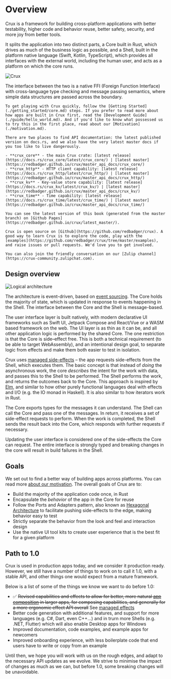 # Overview

Crux is a framework for building cross-platform applications
with better testability, higher code and behavior reuse, better safety,
security, and more joy from better tools.

It splits the application into two distinct parts, a Core built in Rust, which
drives as much of the business logic as possible, and a Shell, built in the
platform native language (Swift, Kotlin, TypeScript), which provides all
interfaces with the external world, including the human user, and acts as a
platform on which the core runs.

![Crux](./crux.png)

The interface between the two is a native FFI (Foreign Function Interface) with
cross-language type checking and message passing semantics, where simple data
structures are passed across the boundary.

```admonish title="Get to know Crux"
To get playing with Crux quickly, follow the [Getting Started](./getting_started/core.md) steps. If you prefer to read more about how apps are built in Crux first, read the [Development Guide](./guide/hello_world.md). And if you'd like to know what possessed us to try this in the first place, read about our [Motivation](./motivation.md).

There are two places to find API documentation: the latest published version on docs.rs, and we also have the very latest master docs if you too like to live dangerously.

- **crux_core** - the main Crux crate: [latest release](https://docs.rs/crux_core/latest/crux_core/) | [latest master](https://redbadger.github.io/crux/master_api_docs/crux_core/)
- **crux_http** - HTTP client capability: [latest release](https://docs.rs/crux_http/latest/crux_http/) | [latest master](https://redbadger.github.io/crux/master_api_docs/crux_http/)
- **crux_kv** - Key-value store capability: [latest release](https://docs.rs/crux_kv/latest/crux_kv/) | [latest master](https://redbadger.github.io/crux/master_api_docs/crux_kv/)
- **crux_time** - Time capability: [latest release](https://docs.rs/crux_time/latest/crux_time/) | [latest master](https://redbadger.github.io/crux/master_api_docs/crux_time/)

You can see the latest version of this book (generated from the master branch) on [Github Pages](https://redbadger.github.io/crux/latest_master/).

Crux is open source on [Github](https://github.com/redbadger/crux). A good way to learn Crux is to explore the code, play with the [examples](https://github.com/redbadger/crux/tree/master/examples), and raise issues or pull requests. We'd love you to get involved.

You can also join the friendly conversation on our [Zulip channel](https://crux-community.zulipchat.com).
```

## Design overview

![Logical architecture](./architecture.svg)

The architecture is event-driven, based on
[event sourcing](https://martinfowler.com/eaaDev/EventSourcing.html). The Core
holds the majority of state, which is updated in response to events happening in
the Shell. The interface between the Core and the Shell is message-based.

The user interface layer is built natively, with modern declarative UI
frameworks such as Swift UI, Jetpack Compose and React/Vue or a WASM based
framework on the web. The UI layer is as thin as it can be, and all other
application logic is performed by the shared Core. The one restriction is that
the Core is side–effect free. This is both a technical requirement (to be able
to target WebAssembly), and an intentional design goal, to separate logic from
effects and make them both easier to test in isolation.

Crux uses [managed side-effects](./guide/effects.md) – the app requests side-effects
from the Shell, which executes them. The basic concept is that instead of
_doing_ the asynchronous work, the core _describes_ the intent for the work with
data, and passes this to the Shell to be performed. The Shell performs the work,
and returns the outcomes back to the Core. This approach is inspired by
[Elm](https://elm-lang.org/), and similar to how other purely functional
languages deal with effects and I/O (e.g. the IO monad in Haskell). It is also
similar to how iterators work in Rust.

The Core exports types for the messages it can understand. The Shell can call
the Core and pass one of the messages. In return, it receives a set of
side-effect requests to perform. When the work is completed, the Shell sends the
result back into the Core, which responds with further requests if necessary.

Updating the user interface is considered one of the side-effects the Core can
request. The entire interface is strongly typed and breaking changes in the core
will result in build failures in the Shell.

## Goals

We set out to find a better way of building apps
across platforms. You can read more [about our motivation](./motivation.md). The
overall goals of Crux are to:

- Build the majority of the application code once, in Rust
- Encapsulate the _behavior_ of the app in the Core for reuse
- Follow the Ports and Adapters pattern, also known as
  [Hexagonal Architecture](https://alistair.cockburn.us/hexagonal-architecture/)
  to facilitate pushing side-effects to the edge, making behavior easy to test
- Strictly separate the behavior from the look and feel and interaction design
- Use the native UI tool kits to create user experience that is the best fit for
  a given platform

## Path to 1.0

Crux is used in production apps today, and we consider it production ready. However, we still have a number of things to work on to call it 1.0, with a stable API, and other things one would expect from a mature framework.

Below is a list of some of the things we know we want to do before 1.0:

* ✅ ~~Revised capabilities and effects to allow for better, more natural
  [app composition](./guide/composing.md) in larger apps, for composing capabilities,
  and generally for a more ergonomic effect API overall~~ See [managed effects](./guide/effects.md)
* Better code generation with additional features, and support for more languages (e.g. C#, Dart, even C++...)
  and in trurn more Shells (e.g. .NET, Flutter) which will also enable Desktop apps for Windows
* Improved documentation, code examples, and example apps for newcomers
* Improved onboarding experience, with less boilerplate code that end users have
  to write or copy from an example

Until then, we hope you will work with us on the rough edges, and adapt to the necessary
API updates as we evolve. We strive to minimise the impact of changes as much as we can, but before 1.0, some breaking changes will be unavoidable.
